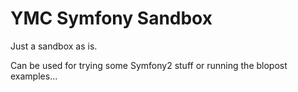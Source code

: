 YMC Symfony Sandbox
========================

Just a sandbox as is. 

Can be used for trying some Symfony2 stuff or running the blopost examples... 